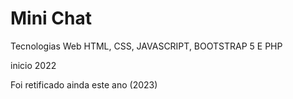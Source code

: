 # Mini Chat
Tecnologias Web
HTML, CSS, JAVASCRIPT, BOOTSTRAP 5 E PHP

inicio 2022

Foi retificado ainda este ano (2023)
